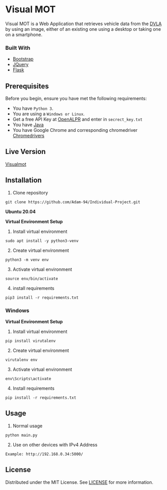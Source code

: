 # Visual MOT 

Visual MOT is a Web Application that retrieves vehicle data from the [DVLA](https://vehicleenquiry.service.gov.uk/) by using an image, either of an existing one using a desktop or taking one on a smartphone.

### Built With
* [Bootstrap](https://getbootstrap.com)
* [JQuery](https://jquery.com)
* [Flask](https://palletsprojects.com/p/flask/)

## Prerequisites

Before you begin, ensure you have met the following requirements:
<!--- These are just example requirements. Add, duplicate or remove as required --->
* You have `Python 3`.
* You are using a `Windows or Linux`.
* Get a free API Key at [OpenALPR](https://cloud.openalpr.com/account/register) and enter in `secrect_key.txt`
* You have [Java](https://www.oracle.com/java/technologies/javase-downloads.html)
* You have Google Chrome and corresponding chromedriver [Chromedrivers](https://chromedriver.chromium.org/downloads)

## Live Version 
[Visualmot](https://visualmot.app)

## Installation

1. Clone repository
```
git clone https://github.com/Adam-94/Individual-Project.git
```

**Ubuntu 20.04**

**Virtual Environment Setup**

1. Install virtual environment
```
sudo apt install -y python3-venv
```

2. Create virtual environment
```
python3 -m venv env
```

3. Activate virtual environment
```
source env/bin/activate
```

4. install requirements
```
pip3 install -r requirements.txt
```

### Windows

**Virtual Environment Setup**

1. Install virtual environment
```
pip install virutalenv
```

2. Create virtual environment
```
virutalenv env
```

3. Activate virtual environment
```
env\Scripts\activate
```

4. Install requirements
```
pip install -r requirements.txt
```

## Usage

1. Normal usage
```
python main.py
```

2. Use on other devices with IPv4 Address
```
Example: http://192.168.0.34:5000/
```

<!-- LICENSE -->
## License

Distributed under the MIT License. See [LICENSE](https://github.com/Adam-94/Individual-Project/blob/master/LICENSE) for more information.


